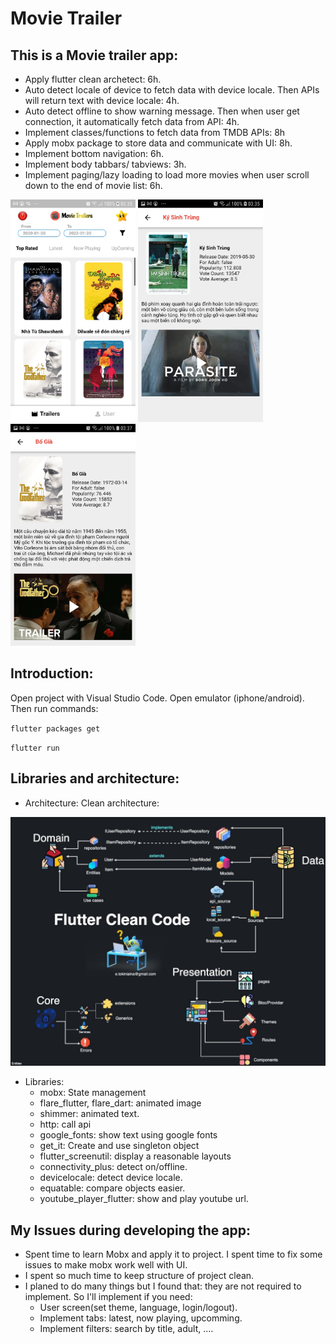 # Movie Trailer

## This is a Movie trailer app:
- Apply flutter clean archetect: 6h.
- Auto detect locale of device to fetch data with device locale. Then APIs will return text with device locale: 4h.
- Auto detect offline to show warning message. Then when user get connection, it automatically fetch data from API: 4h.
- Implement classes/functions to fetch data from TMDB APIs: 8h
- Apply mobx package to store data and communicate with UI: 8h.
- Implement bottom navigation: 6h.
- Implement body tabbars/ tabviews: 3h.
- Implement paging/lazy loading to load more movies when user scroll down to the end of movie list: 6h.

<img src="./IMG/Screenshot_20220425-033529.jpg" width="200"> <img src="./IMG/Screenshot_20220425-033551.jpg" width="200">
<img src="./IMG/Screenshot_20220425-033741.jpg" width="200">

## Introduction:
Open project with Visual Studio Code. Open emulator (iphone/android). Then run commands:

`flutter packages get`

`flutter run`

## Libraries and architecture:
- Architecture: Clean architecture:
<img src="./IMG/clean_architecture.jpg" width="800">

- Libraries:
    + mobx: State management
    + flare_flutter, flare_dart: animated image
    + shimmer: animated text.
    + http: call api
    + google_fonts: show text using google fonts
    + get_it: Create and use singleton object
    + flutter_screenutil: display a reasonable layouts
    + connectivity_plus: detect on/offline.
    + devicelocale: detect device locale.
    + equatable: compare objects easier.
    + youtube_player_flutter: show and play youtube url.


## My Issues during developing the app:
- Spent time to learn Mobx and apply it to project. I spent time to fix some issues to make mobx work well with UI.
- I spent so much time to keep structure of project clean.
- I planed to do many things but I found that: they are not required to implement. So I'll implement if you need: 
    + User screen(set theme, language, login/logout).
    + Implement tabs: latest, now playing, upcomming.
    + Implement filters: search by title, adult, ....
